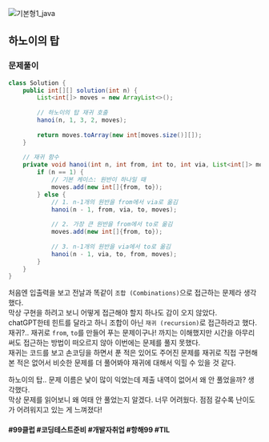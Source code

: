 ![기본형1_java](https://github.com/user-attachments/assets/6ac5189b-a4bd-44ae-a4d4-306d6e777973)

## 하노이의 탑

### 문제풀이

```java
class Solution {
    public int[][] solution(int n) {
        List<int[]> moves = new ArrayList<>();
        
        // 하노이의 탑 재귀 호출
        hanoi(n, 1, 3, 2, moves);
        
        return moves.toArray(new int[moves.size()][]);
    }
    
    // 재귀 함수
    private void hanoi(int n, int from, int to, int via, List<int[]> moves) {
        if (n == 1) {
            // 기본 케이스: 원반이 하나일 때
            moves.add(new int[]{from, to});
        } else {
            // 1. n-1개의 원반을 from에서 via로 옮김
            hanoi(n - 1, from, via, to, moves);
            
            // 2. 가장 큰 원반을 from에서 to로 옮김
            moves.add(new int[]{from, to});
            
            // 3. n-1개의 원반을 via에서 to로 옮김
            hanoi(n - 1, via, to, from, moves);
        }
    }
}
```
처음엔 입출력을 보고 전날과 똑같이 `조합 (Combinations)`으로 접근하는 문제라 생각했다. <br>
막상 구현을 하려고 보니 어떻게 접근해야 할지 하나도 감이 오지 않았다. <br>
chatGPT한테 힌트를 달라고 하니 조합이 아닌 `재귀 (recursion)`로 접근하라고 했다. <br>
재귀?.. 재귀로 `from`, `to`를 만들어 푸는 문제이구나! 까지는 이해했지만 시간을 아무리 써도 접근하는 방법이 떠오르지 않아 이번에는 문제를 풀지 못했다. <br>
재귀는 코드를 보고 손코딩을 하면서 푼 적은 있어도 주어진 문제를 재귀로 직접 구현해본 적은 없어서 비슷한 문제를 더 풀어봐야 재귀에 대해서 익힐 수 있을 것 같다.


하노이의 탑.. 문제 이름은 낯이 많이 익었는데 제출 내역이 없어서 왜 안 풀었을까? 생각했다. <br>
막상 문제를 읽어보니 왜 여태 안 풀었는지 알겠다. 너무 어려웠다. 점점 갈수록 난이도가 어려워지고 있는 게 느껴졌다!

#### #99클럽 #코딩테스트준비 #개발자취업 #항해99 #TIL
